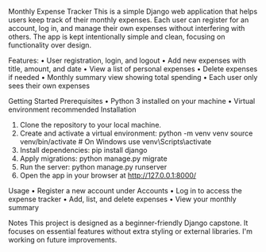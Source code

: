 Monthly Expense Tracker
This is a simple Django web application that helps users keep track of their monthly expenses. Each user can register for an account, log in, and manage their own expenses without interfering with others. The app is kept intentionally simple and clean, focusing on functionality over design.

Features:
•	User registration, login, and logout
•	Add new expenses with title, amount, and date
•	View a list of personal expenses
•	Delete expenses if needed
•	Monthly summary view showing total spending
•	Each user only sees their own expenses

Getting Started
Prerequisites
• Python 3 installed on your machine
• Virtual environment recommended
Installation
1.	Clone the repository to your local machine.
2.	Create and activate a virtual environment:
   python -m venv venv
   source venv/bin/activate   # On Windows use venv\Scripts\activate
3.	Install dependencies:
   pip install django
4.	Apply migrations:
   python manage.py migrate
5.	Run the server:
   python manage.py runserver
6.	Open the app in your browser at http://127.0.0.1:8000/

Usage
•	Register a new account under Accounts
•	Log in to access the expense tracker
•	Add, list, and delete expenses
•	View your monthly summary

Notes
This project is designed as a beginner-friendly Django capstone. It focuses on essential features without extra styling or external libraries. I'm working on future improvements.
